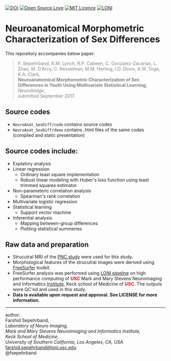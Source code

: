 [![DOI](https://zenodo.org/badge/DOI/10.5281/zenodo.878944.svg)](https://doi.org/10.5281/zenodo.878944) 
[![Open Source Love](https://badges.frapsoft.com/os/v1/open-source.png?v=103)](https://osf.io/yp4qg/)
[![MIT Licence](https://badges.frapsoft.com/os/mit/mit.png?v=103)](https://github.com/sepehrband/Mining_NeuroAnat/blob/master/LICENSE)
[![LONI](https://github.com/sepehrband/Mining_NeuroAnat/blob/master/files/loni.png)](http://loni.usc.edu)

# Neuroanatomical Morphometric Characterization of Sex Differences
This repository accompanies below paper: 

><span style="color:gray">F. Sepehrband, K.M. Lynch, R.P. Cabeen, C. Gonzalez-Zacarias, L. Zhao, M. D'Arcy, C. Kesselman, M.M. Herting, I.D. Dinov, A.W. Toga, K.A. Clark,   
**Neuroanatomical Morphometric Characterization of Sex Differences in Youth Using Multivariate Statistical Learning**,  
*NeuroImage*,   
submitted September 2017</span>.

## Source codes
* `NeuroAnat_SexDiff/code` contains source codes
* `NeuroAnat_SexDiff/demo` contains .html files of the same codes (compiled and static presentation)

## Source codes include:
* Explatory analysis
* Linear regression
  * Ordinary least square implementation
  * Robust linear modeling with Huber's loss function using least trimmed squares estimator
* Non-parameteric correlation analysis
  * Spearman's rank correlation 
* Multivariate logistic regression
* Statistical learning
  * Support vector machine
* Inferential analysis
  * Mapping between-group differences
  * Plotting statistical summeries 

## Raw data and preparation
* Strucutral MRI of the [PNC study](http://www.med.upenn.edu/bbl/philadelphianeurodevelopmentalcohort.html ) were used for this study.  
* Morphological features of the strucutral images were derived using [FreeSurfer](http://freesurfer.net) toolkit.  
* FreeSurfer analysis was performed using [LONI pipeline](http://pipeline.loni.usc.edu) on high performance computing of <font color='red'>**USC**</font> Mark and Mary Stevens Neuroimaging and Informatics [Institute](http://www.ini.usc.edu), Keck school of Medicine of <font color='red'>**USC**</font>. The outputs were QC'ed and used in this study.  
* **Data is available upon request and approval. See LICENSE for more information.**

__________________________________________________________________
author:  
Farshid Sepehrband,   
*Laboratory of Neuro Imaging,  
Mark and Mary Stevens Neuroimaging and Informatics Institute,  
Keck School of Medicine,  
University of Southern California, Los Angeles, CA, USA*  
<farshid.sepehrband@loni.usc.edu>  
@fsepehrband

